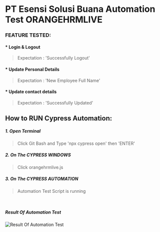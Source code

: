 # PT Esensi Solusi Buana Automation Test ORANGEHRMLIVE

### FEATURE TESTED:
#### * Login & Logout <br>
> Expectation : 'Successfully Logout'

#### * Update Personal Details <br>
> Expectation : 'New Employee Full Name'

#### * Update contact details <br>
> Expectation : 'Successfully Updated'


## How to RUN Cypress Automation:

##### 1. Open Terminal <br>
> Click Git Bash and Type 'npx cypress open' then 'ENTER'

##### 2. On The CYPRESS WINDOWS <br>
> Click orangehrmlive.js

##### 3. On The CYPRESS AUTOMATION <br>
> Automation Test Script is running
<br>

##### Result Of Automation Test <br>
![Result Of Automation Test](https://ibb.co/QJGT8b6/Result-Automation-OrangeHRLive.jpeg)




